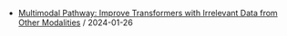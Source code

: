 - [Multimodal Pathway: Improve Transformers with Irrelevant Data from Other Modalities](https://github.com/deep-diver/hf-daily-paper-newsletter/blob/main/archive/11/2024-01-26+Multimodal+Pathway%3A+Improve+Transformers+with+Irrelevant+Data+from+Other+Modalities.yaml) / 2024-01-26
